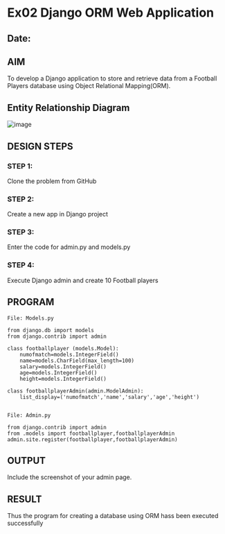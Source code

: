 # Ex02 Django ORM Web Application
## Date: 

## AIM
To develop a Django application to store and retrieve data from a Football Players database using Object Relational Mapping(ORM).

## Entity Relationship Diagram


![image](https://github.com/Harish2404lll/ORM/assets/141472096/a71c85db-47bb-463c-8bf6-cfaaf492220a)


## DESIGN STEPS

### STEP 1:
Clone the problem from GitHub

### STEP 2:
Create a new app in Django project

### STEP 3:
Enter the code for admin.py and models.py

### STEP 4:
Execute Django admin and create 10 Football players

## PROGRAM
```
File: Models.py

from django.db import models
from django.contrib import admin

class footballplayer (models.Model):
    numofmatch=models.IntegerField()
    name=models.CharField(max_length=100)
    salary=models.IntegerField()
    age=models.IntegerField()
    height=models.IntegerField()

class footballplayerAdmin(admin.ModelAdmin):
    list_display=('numofmatch','name','salary','age','height')


File: Admin.py

from django.contrib import admin
from .models import footballplayer,footballplayerAdmin
admin.site.register(footballplayer,footballplayerAdmin)
```

## OUTPUT

Include the screenshot of your admin page.


## RESULT
Thus the program for creating a database using ORM hass been executed successfully
